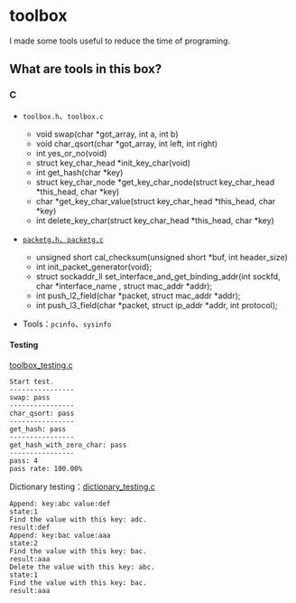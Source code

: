 # toolbox

I made some tools useful to reduce the time of programing.

## What are tools in this box?

### C

* `toolbox.h`、`toolbox.c`
	* void swap(char \*got\_array, int a, int b)
	* void char\_qsort(char \*got_array, int left, int right)
	* int yes\_or\_no(void)
	* struct key\_char\_head \*init\_key\_char(void)
	* int get\_hash(char \*key)
	* struct key\_char\_node \*get\_key\_char\_node(struct key\_char\_head \*this\_head, char \*key)
	* char \*get\_key\_char\_value(struct key\_char\_head \*this\_head, char \*key)
	* int delete\_key\_char(struct key\_char\_head \*this\_head, char \*key)
* [`packetg.h`、`packetg.c`](https://github.com/YanHaoChen/packetg)
	* unsigned short cal\_checksum(unsigned short \*buf, int header\_size)
	* int init\_packet\_generator(void);    
	* struct sockaddr\_ll set\_interface\_and\_get\_binding\_addr(int sockfd, char \*interface\_name , struct mac\_addr \*addr);
	* int push\_l2\_field(char \*packet, struct mac_addr \*addr);
	* int push\_l3\_field(char \*packet, struct ip_addr \*addr, int protocol);
 
* Tools：`pcinfo`、`sysinfo`

#### Testing

[toolbox_testing.c](https://github.com/YanHaoChen/toolbox/blob/master/c/src/toolbox/toolbox_testing.c)

```shell
Start test.
----------------
swap: pass
----------------
char_qsort: pass
----------------
get_hash: pass
----------------
get_hash_with_zero_char: pass
----------------
pass: 4
pass rate: 100.00%
```

Dictionary testing：[dictionary_testing.c](https://github.com/YanHaoChen/toolbox/blob/master/c/src/toolbox/dictionary_testing.c)

```shell
Append: key:abc value:def
state:1
Find the value with this key: adc.
result:def
Append: key:bac value:aaa
state:2
Find the value with this key: bac.
result:aaa
Delete the value with this key: abc.
state:1
Find the value with this key: bac.
result:aaa
```